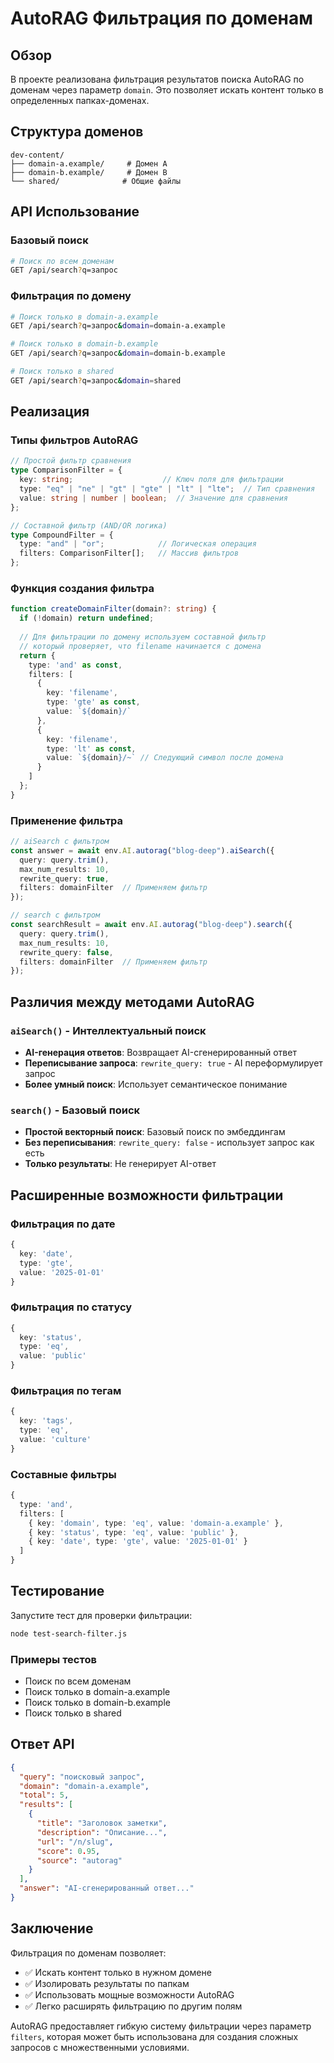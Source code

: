 # AutoRAG Фильтрация по доменам

## Обзор

В проекте реализована фильтрация результатов поиска AutoRAG по доменам через параметр `domain`. Это позволяет искать контент только в определенных папках-доменах.

## Структура доменов

```
dev-content/
├── domain-a.example/     # Домен A
├── domain-b.example/     # Домен B  
└── shared/              # Общие файлы
```

## API Использование

### Базовый поиск
```bash
# Поиск по всем доменам
GET /api/search?q=запрос
```

### Фильтрация по домену
```bash
# Поиск только в domain-a.example
GET /api/search?q=запрос&domain=domain-a.example

# Поиск только в domain-b.example
GET /api/search?q=запрос&domain=domain-b.example

# Поиск только в shared
GET /api/search?q=запрос&domain=shared
```

## Реализация

### Типы фильтров AutoRAG

```typescript
// Простой фильтр сравнения
type ComparisonFilter = {
  key: string;                    // Ключ поля для фильтрации
  type: "eq" | "ne" | "gt" | "gte" | "lt" | "lte";  // Тип сравнения
  value: string | number | boolean;  // Значение для сравнения
};

// Составной фильтр (AND/OR логика)
type CompoundFilter = {
  type: "and" | "or";            // Логическая операция
  filters: ComparisonFilter[];   // Массив фильтров
};
```

### Функция создания фильтра

```typescript
function createDomainFilter(domain?: string) {
  if (!domain) return undefined;
  
  // Для фильтрации по домену используем составной фильтр
  // который проверяет, что filename начинается с домена
  return {
    type: 'and' as const,
    filters: [
      {
        key: 'filename',
        type: 'gte' as const,
        value: `${domain}/`
      },
      {
        key: 'filename', 
        type: 'lt' as const,
        value: `${domain}/~` // Следующий символ после домена
      }
    ]
  };
}
```

### Применение фильтра

```typescript
// aiSearch с фильтром
const answer = await env.AI.autorag("blog-deep").aiSearch({
  query: query.trim(),
  max_num_results: 10,
  rewrite_query: true,
  filters: domainFilter  // Применяем фильтр
});

// search с фильтром
const searchResult = await env.AI.autorag("blog-deep").search({
  query: query.trim(),
  max_num_results: 10,
  rewrite_query: false,
  filters: domainFilter  // Применяем фильтр
});
```

## Различия между методами AutoRAG

### `aiSearch()` - Интеллектуальный поиск
- **AI-генерация ответов**: Возвращает AI-сгенерированный ответ
- **Переписывание запроса**: `rewrite_query: true` - AI переформулирует запрос
- **Более умный поиск**: Использует семантическое понимание

### `search()` - Базовый поиск
- **Простой векторный поиск**: Базовый поиск по эмбеддингам
- **Без переписывания**: `rewrite_query: false` - использует запрос как есть
- **Только результаты**: Не генерирует AI-ответ

## Расширенные возможности фильтрации

### Фильтрация по дате
```typescript
{
  key: 'date',
  type: 'gte',
  value: '2025-01-01'
}
```

### Фильтрация по статусу
```typescript
{
  key: 'status',
  type: 'eq',
  value: 'public'
}
```

### Фильтрация по тегам
```typescript
{
  key: 'tags',
  type: 'eq',
  value: 'culture'
}
```

### Составные фильтры
```typescript
{
  type: 'and',
  filters: [
    { key: 'domain', type: 'eq', value: 'domain-a.example' },
    { key: 'status', type: 'eq', value: 'public' },
    { key: 'date', type: 'gte', value: '2025-01-01' }
  ]
}
```

## Тестирование

Запустите тест для проверки фильтрации:

```bash
node test-search-filter.js
```

### Примеры тестов
- Поиск по всем доменам
- Поиск только в domain-a.example
- Поиск только в domain-b.example
- Поиск только в shared

## Ответ API

```json
{
  "query": "поисковый запрос",
  "domain": "domain-a.example",
  "total": 5,
  "results": [
    {
      "title": "Заголовок заметки",
      "description": "Описание...",
      "url": "/n/slug",
      "score": 0.95,
      "source": "autorag"
    }
  ],
  "answer": "AI-сгенерированный ответ..."
}
```

## Заключение

Фильтрация по доменам позволяет:
- ✅ Искать контент только в нужном домене
- ✅ Изолировать результаты по папкам
- ✅ Использовать мощные возможности AutoRAG
- ✅ Легко расширять фильтрацию по другим полям

AutoRAG предоставляет гибкую систему фильтрации через параметр `filters`, которая может быть использована для создания сложных запросов с множественными условиями.
